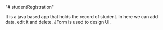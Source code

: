 "# studentRegistration" 

It is a java based app that holds the record of student. 
In here we can add data, edit it and delete.
JForm is used to design UI.
